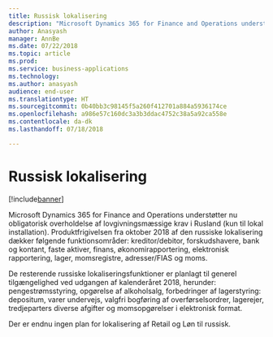 ```yaml
---
title: Russisk lokalisering
description: "Microsoft Dynamics 365 for Finance and Operations understøtter nu obligatorisk overholdelse af lovgivningsmæssige krav i Rusland (kun til lokal installation)."
author: Anasyash
manager: AnnBe
ms.date: 07/22/2018
ms.topic: article
ms.prod: 
ms.service: business-applications
ms.technology: 
ms.author: anasyash
audience: end-user
ms.translationtype: HT
ms.sourcegitcommit: 0b40bb3c98145f5a260f412701a884a5936174ce
ms.openlocfilehash: a986e57c160dc3a3b3ddac4752c38a5a92ca558e
ms.contentlocale: da-dk
ms.lasthandoff: 07/18/2018

---
```


# <a name="russian-localization"></a>Russisk lokalisering

[!include[banner](../../includes/banner.md)]

Microsoft Dynamics 365 for Finance and Operations understøtter nu obligatorisk overholdelse af lovgivningsmæssige krav i Rusland (kun til lokal installation). Produktfrigivelsen fra oktober 2018 af den russiske lokalisering dækker følgende funktionsområder: kreditor/debitor, forskudshavere, bank og kontant, faste aktiver, finans, økonomirapportering, elektronisk rapportering, lager, momsregistre, adresser/FIAS og moms. 

De resterende russiske lokaliseringsfunktioner er planlagt til generel tilgængelighed ved udgangen af kalenderåret 2018, herunder: pengestrømsstyring, opgørelse af alkoholsalg, forbedringer af lagerstyring: depositum, varer undervejs, valgfri bogføring af overførselsordrer, lagerejer, tredjeparters diverse afgifter og momsopgørelser i elektronisk format.

Der er endnu ingen plan for lokalisering af Retail og Løn til russisk.

<!--
### Availability (current availability)
On-premises
### Regional availability
Russia
-->

